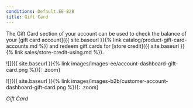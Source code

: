 ```yaml
---
conditions: Default.EE-B2B
title: Gift Card
---
```


The Gift Card section of your account can be used to check the balance of your [gift card account]({{ site.baseurl }}{% link catalog/product-gift-card-accounts.md %}) and redeem gift cards for [store credit]({{ site.baseurl }}{% link sales/store-credit-using.md %}).

<!--{% if "Default.EE Only" contains site.edition %}-->
![]({{ site.baseurl }}{% link images/images-ee/account-dashboard-gift-card.png %}){: .zoom}
<!--{% endif %}-->
<!--{% if "Default.B2B Only" contains site.edition %}-->
![]({{ site.baseurl }}{% link images/images-b2b/customer-account-dashboard-gift-card.png %}){: .zoom}
<!--{% endif %}-->
_Gift Card_
